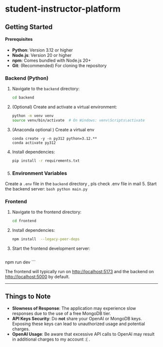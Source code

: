 # student-instructor-platform

## Getting Started

#### Prerequisites

- **Python**: Version 3.12 or higher  
- **Node.js**: Version 20 or higher
- **npm**: Comes bundled with Node.js 20+
- **Git**: (Recommended) For cloning the repository

### Backend (Python)

1. Navigate to the `backend` directory:
    ```bash
    cd backend
    ```
2. (Optional) Create and activate a virtual environment:
    ```bash
    python -m venv venv
    source venv/bin/activate  # On Windows: venv\Scripts\activate
    ```
2. (Anaconda optional ) Create a virtual env
    ```
    conda create -y -n py312 python=3.12.**
    conda activate py312
    ```    
3. Install dependencies:
    ```bash
    pip install -r requirements.txt
    ```
4. ### Environment Variables

Create a `.env` file in the `backend` directory  , pls check .env file in mail
5. Start the backend server:
    ```bash
    python main.py
    ```
    

### Frontend

1. Navigate to the frontend directory:
    ```bash
    cd frontend
    ```
2. Install dependencies:
    ```bash
    npm install  --legacy-peer-deps
    ```
3. Start the frontend development server:
    ```bash
  npm run dev
    ```

The frontend will typically run on [http://localhost:5173](http://localhost:5173) and the backend on [http://localhost:5000](http://localhost:5000) by default.




---

## Things to Note

- **Slowness of Response**: The application may experience slow responses due to the use of a free MongoDB tier.
- **API Keys Security**: Do **not** share your OpenAI or MongoDB keys. Exposing these keys can lead to unauthorized usage and potential charges.
- **OpenAI Usage**: Be aware that excessive API calls to OpenAI may result in additional charges to my account :( .